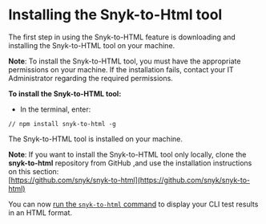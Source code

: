 # Installing the Snyk-to-Html tool

The first step in using the Snyk-to-HTML feature is downloading and installing the Snyk-to-HTML tool on your machine.

**Note**: To install the Snyk-to-HTML tool, you must have the appropriate permissions on your machine. If the installation fails, contact your IT Administrator regarding the required permissions.

**To install the Snyk-to-HTML tool:**

* In the terminal, enter:

```
// npm install snyk-to-html -g
```

The Snyk-to-HTML tool is installed on your machine.

**Note**: If you want to install the Snyk-to-HTML tool only locally, clone the **snyk-to-html** repository from GitHub ,and use the installation instructions on this section:\
[https://github.com/snyk/snyk-to-html](https://github.com/snyk/snyk-to-html)

You can now [run the `snyk-to-html` command](running-the-snyk-to-html-command.md) to display your CLI test results in an HTML format.&#x20;
